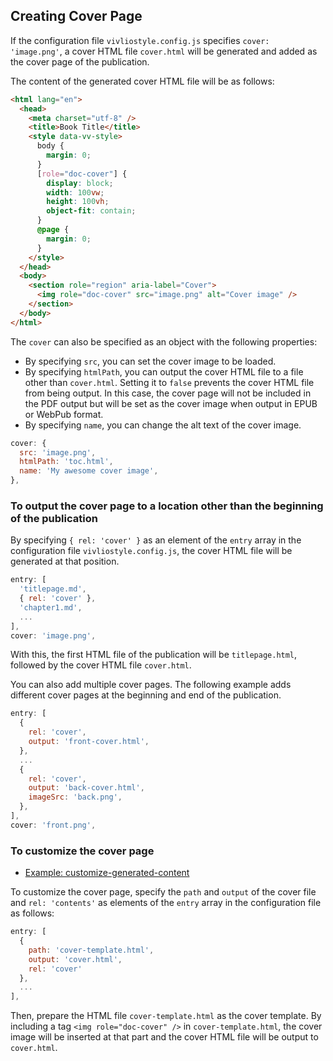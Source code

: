 ## Creating Cover Page

If the configuration file `vivliostyle.config.js` specifies `cover: 'image.png'`, a cover HTML file `cover.html` will be generated and added as the cover page of the publication.

The content of the generated cover HTML file will be as follows:

```html
<html lang="en">
  <head>
    <meta charset="utf-8" />
    <title>Book Title</title>
    <style data-vv-style>
      body {
        margin: 0;
      }
      [role="doc-cover"] {
        display: block;
        width: 100vw;
        height: 100vh;
        object-fit: contain;
      }
      @page {
        margin: 0;
      }
    </style>
  </head>
  <body>
    <section role="region" aria-label="Cover">
      <img role="doc-cover" src="image.png" alt="Cover image" />
    </section>
  </body>
</html>
```

The `cover` can also be specified as an object with the following properties:

- By specifying `src`, you can set the cover image to be loaded.
- By specifying `htmlPath`, you can output the cover HTML file to a file other than `cover.html`. Setting it to `false` prevents the cover HTML file from being output. In this case, the cover page will not be included in the PDF output but will be set as the cover image when output in EPUB or WebPub format.
- By specifying `name`, you can change the alt text of the cover image.

```js
cover: {
  src: 'image.png',
  htmlPath: 'toc.html',
  name: 'My awesome cover image',
},
```

### To output the cover page to a location other than the beginning of the publication

By specifying `{ rel: 'cover' }` as an element of the `entry` array in the configuration file `vivliostyle.config.js`, the cover HTML file will be generated at that position.

```js
entry: [
  'titlepage.md',
  { rel: 'cover' },
  'chapter1.md',
  ...
],
cover: 'image.png',
```

With this, the first HTML file of the publication will be `titlepage.html`, followed by the cover HTML file `cover.html`.

You can also add multiple cover pages. The following example adds different cover pages at the beginning and end of the publication.

```js
entry: [
  {
    rel: 'cover',
    output: 'front-cover.html',
  },
  ...
  {
    rel: 'cover',
    output: 'back-cover.html',
    imageSrc: 'back.png',
  },
],
cover: 'front.png',
```

### To customize the cover page

* [Example: customize-generated-content](https://github.com/vivliostyle/vivliostyle-cli/tree/main/examples/customize-generated-content)

To customize the cover page, specify the `path` and `output` of the cover file and `rel: 'contents'` as elements of the `entry` array in the configuration file as follows:

```js
entry: [
  {
    path: 'cover-template.html',
    output: 'cover.html',
    rel: 'cover'
  },
  ...
],
```

Then, prepare the HTML file `cover-template.html` as the cover template. By including a tag `<img role="doc-cover" />` in `cover-template.html`, the cover image will be inserted at that part and the cover HTML file will be output to `cover.html`.

